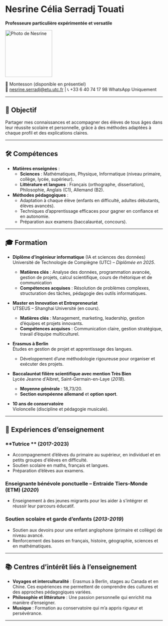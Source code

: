 # **Nesrine Célia Serradj Touati**  
**Professeure particulière expérimentée et versatile**  

<img src="https://media.licdn.com/dms/image/v2/D4E03AQEjhFi4bsl81g/profile-displayphoto-shrink_800_800/B4EZPGY0rSHsAc-/0/1734200218771?e=1740009600&v=beta&t=29GCi0kpnv8IJsFux-H6CwQbBmat3c6GAUy8H6JnGxk" alt="Photo de Nesrine" width="150" />

📍 Montesson (disponible en présentiel)  
📧 nesrine.serradj@etu.utc.fr | 📞 +33 6 40 74 17 98  WhatsApp Uniquement

---

## **🎯 Objectif**  
Partager mes connaissances et accompagner des élèves de tous âges dans leur réussite scolaire et personnelle, grâce à des méthodes adaptées à chaque profil et des explications claires.  

---

## **🛠️ Compétences**  
- **Matières enseignées** :  
  - **Sciences** : Mathématiques, Physique, Informatique (niveau primaire, collège, lycée, supérieur).  
  - **Littérature et langues** : Français (orthographe, dissertation), Philosophie, Anglais (C1), Allemand (B2).  
- **Méthodes pédagogiques** :  
  - Adaptation à chaque élève (enfants en difficulté, adultes débutants, élèves avancés).  
  - Techniques d’apprentissage efficaces pour gagner en confiance et en autonomie.  
  - Préparation aux examens (baccalauréat, concours).  

---

## **🎓 Formation**  
- **Diplôme d’ingénieur informatique** (IA et sciences des données)  
  Université de Technologie de Compiègne (UTC) – *Diplômée en 2025*.  
  - **Matières clés** : Analyse des données, programmation avancée, gestion de projets, calcul scientifique, cours de rhétorique et de communication 
  - **Compétences acquises** : Résolution de problèmes complexes, structuration des tâches, pédagogie des outils informatiques.  

- **Master en Innovation et Entrepreneuriat**  
  UTSEUS – Shanghai Université (en cours).  
  - **Matières clés** : Management, marketing, leadership, gestion d’équipes et projets innovants.  
  - **Compétences acquises** : Communication claire, gestion stratégique, travail d’équipe multiculturel.  

- **Erasmus à Berlin**  
  Études en gestion de projet et apprentissage des langues.  
  - Développement d’une méthodologie rigoureuse pour organiser et exécuter des projets.  

- **Baccalauréat filière scientifique avec mention Très Bien**  
  Lycée Jeanne d'Albret, Saint-Germain-en-Laye (*2018*).  
  - **Moyenne générale** : 18,73/20.  
  - **Section européenne allemand** et **option sport**.  

- **10 ans de conservatoire**  
  Violoncelle (discipline et pédagogie musicale).  

---

## **💼 Expériences d’enseignement**  

### **Tutrice ** (2017-2023)  
- Accompagnement d’élèves du primaire au supérieur, en individuel et en petits groupes d'élèves en difficulté.  
- Soutien scolaire en maths, français et langues.  
- Préparation d’élèves aux examens.  

### **Enseignante bénévole ponctuelle – Entraide Tiers-Monde (ETM)** (*2020*)  
- Enseignement à des jeunes migrants pour les aider à s’intégrer et réussir leur parcours éducatif.  

### **Soutien scolaire et garde d’enfants** (*2013-2019*)  
- Soutien aux devoirs pour une enfant anglophone (primaire et collège) de niveau avancé.  
- Renforcement des bases en français, histoire, géographie, sciences et en mathématiques.  

---

## **📚 Centres d’intérêt liés à l’enseignement**  
- **Voyages et interculturalité** : Erasmus à Berlin, stages au Canada et en Chine. Ces expériences me permettent de comprendre des cultures et des approches pédagogiques variées.  
- **Philosophie et littérature** : Une passion personnelle qui enrichit ma manière d’enseigner.  
- **Musique** : Formation au conservatoire qui m’a appris rigueur et persévérance.  

---
